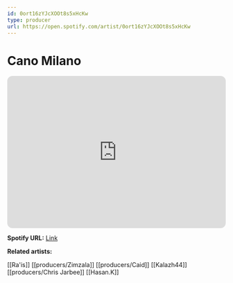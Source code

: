 ```yaml
---
id: 0ort16zYJcXOOt8s5xHcKw
type: producer
url: https://open.spotify.com/artist/0ort16zYJcXOOt8s5xHcKw
---
```

# Cano Milano

<iframe style="border-radius:12px" src="https://open.spotify.com/embed/artist/0ort16zYJcXOOt8s5xHcKw" width="100%" height="352" frameBorder="0" allowfullscreen="" allow="autoplay; clipboard-write; encrypted-media; fullscreen; picture-in-picture" loading="lazy"></iframe>

**Spotify URL:** [Link](https://open.spotify.com/artist/0ort16zYJcXOOt8s5xHcKw)

**Related artists:**

[[Ra'is]]
[[producers/Zimzala]]
[[producers/Caid]]
[[Kalazh44]]
[[producers/Chris Jarbee]]
[[Hasan.K]]
